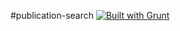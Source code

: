 #publication-search [![Built with Grunt](https://cdn.gruntjs.com/builtwith.png)](http://gruntjs.com/)